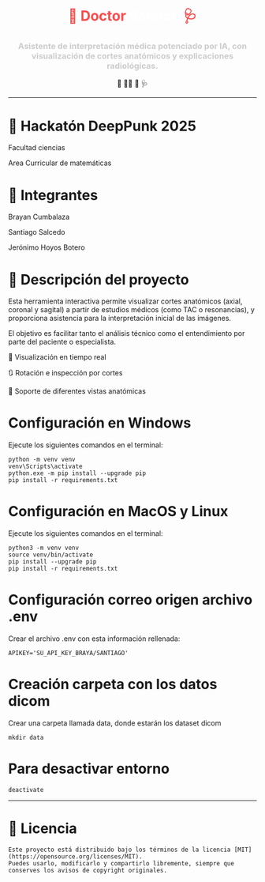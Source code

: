 

<div align="center" style="text-align:center">
  
  <h1 style="color:#FF4B4B">
    🧬 Doctor <span style="color:#FFFFFF">Banach</span> 🩺
  </h1>

  <h3 style="color:#CCCCCC">
    Asistente de interpretación médica potenciado por IA, con visualización de cortes anatómicos y explicaciones radiológicas.
  </h3>

  <p>
    🩻 👨‍⚕️ 🧬 🩺
  </p>

</div>

---
# 🩻 Hackatón DeepPunk 2025

Facultad ciencias

Area Curricular de matemáticas


# 👥 Integrantes
Brayan Cumbalaza

Santiago Salcedo

Jerónimo Hoyos Botero
# 📝 Descripción del proyecto
Esta herramienta interactiva permite visualizar cortes anatómicos (axial, coronal y sagital) a partir de estudios médicos (como TAC o resonancias), y proporciona asistencia para la interpretación inicial de las imágenes.

El objetivo es facilitar tanto el análisis técnico como el entendimiento por parte del paciente o especialista.

🔄 Visualización en tiempo real

🔃 Rotación e inspección por cortes

🧭 Soporte de diferentes vistas anatómicas

# Configuración en Windows

Ejecute los siguientes comandos en el terminal:

```
python -m venv venv
venv\Scripts\activate
python.exe -m pip install --upgrade pip
pip install -r requirements.txt
```
# Configuración en MacOS y Linux

Ejecute los siguientes comandos en el terminal:

```
python3 -m venv venv
source venv/bin/activate
pip install --upgrade pip
pip install -r requirements.txt
```
# Configuración correo origen archivo .env
Crear el archivo .env con esta información rellenada:

```
APIKEY='SU_API_KEY_BRAYA/SANTIAGO'
```
# Creación carpeta con los datos dicom
Crear una carpeta llamada data, donde estarán los dataset dicom

```
mkdir data
```
# Para desactivar entorno

```
deactivate
```
---

# 📄 Licencia 
``` 
Este proyecto está distribuido bajo los términos de la licencia [MIT](https://opensource.org/licenses/MIT).  
Puedes usarlo, modificarlo y compartirlo libremente, siempre que conserves los avisos de copyright originales.
```

